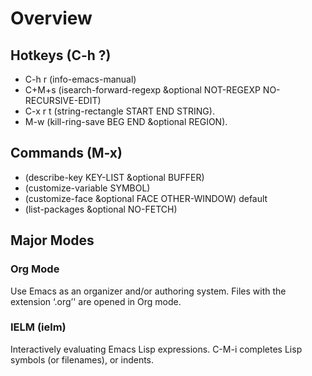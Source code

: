 # Overview

## Hotkeys (C-h ?)
* C-h r (info-emacs-manual)
* C+M+s (isearch-forward-regexp &optional NOT-REGEXP NO-RECURSIVE-EDIT)
* C-x r t (string-rectangle START END STRING).
* M-w (kill-ring-save BEG END &optional REGION).

## Commands (M-x)
* (describe-key KEY-LIST &optional BUFFER)
* (customize-variable SYMBOL)
* (customize-face &optional FACE OTHER-WINDOW) default
* (list-packages &optional NO-FETCH)

## Major Modes
### Org Mode
Use Emacs as an organizer and/or authoring system. Files with the extension ‘.org’' are opened in Org mode.
### IELM (ielm)
Interactively evaluating Emacs Lisp expressions. C-M-i completes Lisp symbols (or filenames), or indents.




